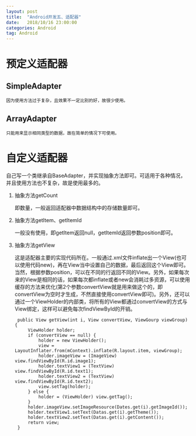```yaml
---
layout: post
title:  "Android开发五、适配器"
date:   2018/10/16 23:00:00
categories: Android
tag: Android
---
```


# 预定义适配器

## SimpleAdapter

    因为使用方法过于复杂，且效果不一定比别的好，故很少使用。

## ArrayAdapter

    只能用来显示相同类型的数据，故在简单的情况下可使用。

# 自定义适配器

自己写一个类继承自BaseAdapter，并实现抽象方法即可。可适用于各种情况，并且使用方法也不复杂，故是使用最多的。

1. 抽象方法getCount

    即数量，一般返回适配器中数据结构中的存储数量即可。

2. 抽象方法getItem、getItemId

    一般没有使用，即getItem返回null，getItemId返回参数position即可。

3. 抽象方法getView
    
    这是适配器主要的实现代码所在。一般通过.xml文件inflate出一个View(也可以使用代码new)，再在View当中设置自己的数据，最后返回这个View即可。当然，根据参数position，可以在不同的行返回不同的View。另外，如果每次来的View是相同的话，如果每次都inflate或者new会消耗过多资源，可以使用缓存的方法来优化(第2个参数convertView就是用来做这个的，即convertView为空时才生成，不然直接使用convertView即可)。另外，还可以通过一个ViewHolder的内部类，将所有的View都通过convertView的方式与View绑定，这样可以避免每次findViewById的开销。

        public View getView(int i, View convertView, ViewGourp viewGroup) {
            ViewHolder holder;
            if (convertView == null) {
                holder = new ViewHolder();
                view = LayoutInflater.from(mContext).inflate(R.layout.item, viewGroup);
                holder.imageView = (ImageView) view.findViewById(R.id.image1);
                holder.textView1 = (TextView) view.findViewById(R.id.text1);
                holder.textView2 = (TextView) view.findViewById(R.id.text2);
                view.setTag(holder);
            } else {
                holder = (ViewHolder) view.getTag();
            }
            holder.imageView.setImageResource(Dates.get(i).getImageId());
            holder.textView1.setText(Datas.get(i).getTheme());
            holder.textView2.setText(Datas.get(i).getContent());
            return view;
        }

